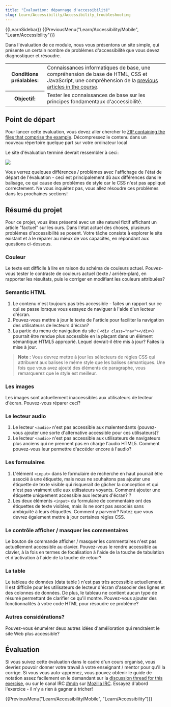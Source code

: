 ```yaml
---
title: "Évaluation: dépannage d'accessibilité"
slug: Learn/Accessibility/Accessibility_troubleshooting
---
```


{{LearnSidebar}}
{{PreviousMenu("Learn/Accessibility/Mobile", "Learn/Accessibility")}}

Dans l'évaluation de ce module, nous vous présentons un site simple, qui présente un certain nombre de problèmes d'accessibilité que vous devez diagnostiquer et résoudre.

<table class="standard-table">
  <tbody>
    <tr>
      <th scope="row">Conditions préalables:</th>
      <td>
        Connaissances informatiques de base, une compréhension de base de HTML,
        CSS et JavaScript, une compréhension de la <a
          href="/fr/docs/Learn/Accessibility"
          >previous articles in the course</a
        >.
      </td>
    </tr>
    <tr>
      <th scope="row">Objectif:</th>
      <td>
        Tester les connaissances de base sur les principes fondamentaux
        d'accessibilité.
      </td>
    </tr>
  </tbody>
</table>

## Point de départ

Pour lancer cette évaluation, vous devez aller chercher le [ZIP containing the files that comprise the example](https://github.com/mdn/learning-area/blob/master/accessibility/assessment-start/assessment-files.zip?raw=true). Décompressez le contenu dans un nouveau répertoire quelque part sur votre ordinateur local

Le site d'évaluation terminé devrait ressembler à ceci:

![](assessment-site-finished.png)

Vous verrez quelques différences / problèmes avec l'affichage de l'état de départ de l'évaluation - ceci est principalement dû aux différences dans le balisage, ce qui cause des problèmes de style car le CSS n'est pas appliqué correctement. Ne vous inquiétez pas, vous allez résoudre ces problèmes dans les prochaines sections!

## Résumé du projet

Pour ce projet, vous êtes présenté avec un site naturel fictif affichant un article "factuel" sur les ours. Dans l'état actuel des choses, plusieurs problèmes d'accessibilité se posent. Votre tâche consiste à explorer le site existant et à le réparer au mieux de vos capacités, en répondant aux questions ci-dessous.

### Couleur

Le texte est difficile à lire en raison du schéma de couleurs actuel. Pouvez-vous tester le contraste de couleurs actuel (texte / arrière-plan), en rapporter les résultats, puis le corriger en modifiant les couleurs attribuées?

### Semantic HTML

1. Le contenu n'est toujours pas très accessible - faites un rapport sur ce qui se passe lorsque vous essayez de naviguer à l'aide d'un lecteur d'écran.
2. Pouvez-vous mettre à jour le texte de l'article pour faciliter la navigation des utilisateurs de lecteurs d'écran?
3. La partie du menu de navigation du site ( `<div class="nav"></div>`) pourrait être rendue plus accessible en la plaçant dans un élément sémantique HTML5 approprié. Lequel devrait-il être mis à jour? Faites la mise à jour.

> **Note :** Vous devrez mettre à jour les sélecteurs de règles CSS qui attribuent aux balises le même style que les balises sémantiques. Une fois que vous avez ajouté des éléments de paragraphe, vous remarquerez que le style est meilleur.

### Les images

Les images sont actuellement inaccessibles aux utilisateurs de lecteur d'écran. Pouvez-vous réparer ceci?

### Le lecteur audio

1. Le lecteur `<audio>` n'est pas accessible aux malentendants (pouvez-vous ajouter une sorte d'alternative accessible pour ces utilisateurs)?
2. Le lecteur `<audio>` n'est pas accessible aux utilisateurs de navigateurs plus anciens qui ne prennent pas en charge l'audio HTML5. Comment pouvez-vous leur permettre d'accéder encore à l'audio?

### Les formulaires

1. L'élément `<input>` dans le formulaire de recherche en haut pourrait être associé à une étiquette, mais nous ne souhaitons pas ajouter une étiquette de texte visible qui risquerait de gâcher la conception et qui n'est pas vraiment utile aux utilisateurs voyants. Comment ajouter une étiquette uniquement accessible aux lecteurs d'écran? ?
2. Les deux éléments `<input>` du formulaire de commentaire ont des étiquettes de texte visibles, mais ils ne sont pas associés sans ambiguïté à leurs étiquettes. Comment y parvenir? Notez que vous devrez également mettre à jour certaines règles CSS.

### Le contrôle afficher / masquer les commentaires

Le bouton de commande afficher / masquer les commentaires n'est pas actuellement accessible au clavier. Pouvez-vous le rendre accessible au clavier, à la fois en termes de focalisation à l'aide de la touche de tabulation et d'activation à l'aide de la touche de retour?

### La table

Le tableau de données (data table ) n'est pas très accessible actuellement. Il est difficile pour les utilisateurs de lecteur d'écran d'associer des lignes et des colonnes de données. De plus, le tableau ne contient aucun type de résumé permettant de clarifier ce qu'il montre. Pouvez-vous ajouter des fonctionnalités à votre code HTML pour résoudre ce problème?

### Autres considérations?

Pouvez-vous énumérer deux autres idées d'amélioration qui rendraient le site Web plus accessible?

## Évaluation

Si vous suivez cette évaluation dans le cadre d'un cours organisé, vous devriez pouvoir donner votre travail à votre enseignant / mentor pour qu'il la corrige. Si vous vous auto-apprenez, vous pouvez obtenir le guide de notation assez facilement en le demandant sur la [discussion thread for this exercise](https://discourse.mozilla.org/t/accessibility-troubleshooting-assessment/24691), ou sur le canal IRC [#mdn](irc://irc.mozilla.org/mdn) sur [Mozilla IRC](https://wiki.mozilla.org/IRC). Essayez d'abord l'exercice - il n'y a rien à gagner à tricher!

{{PreviousMenu("Learn/Accessibility/Mobile", "Learn/Accessibility")}}
